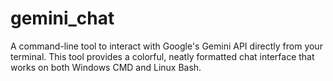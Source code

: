 # gemini_chat
A command-line tool to interact with Google's Gemini API directly from your terminal. This tool provides a colorful, neatly formatted chat interface that works on both Windows CMD and Linux Bash.
